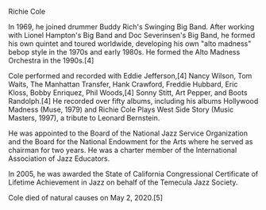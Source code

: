 Richie Cole 

In 1969, he joined drummer Buddy Rich's Swinging Big Band. After working with Lionel Hampton's Big Band and Doc Severinsen's Big Band, he formed his own quintet and toured worldwide, developing his own "alto madness" bebop style in the 1970s and early 1980s. He formed the Alto Madness Orchestra in the 1990s.[4]

Cole performed and recorded with Eddie Jefferson,[4] Nancy Wilson, Tom Waits, The Manhattan Transfer, Hank Crawford, Freddie Hubbard, Eric Kloss, Bobby Enriquez, Phil Woods,[4] Sonny Stitt, Art Pepper, and Boots Randolph.[4] He recorded over fifty albums, including his albums Hollywood Madness (Muse, 1979) and Richie Cole Plays West Side Story (Music Masters, 1997), a tribute to Leonard Bernstein.

He was appointed to the Board of the National Jazz Service Organization and the Board for the National Endowment for the Arts where he served as chairman for two years. He was a charter member of the International Association of Jazz Educators.

In 2005, he was awarded the State of California Congressional Certificate of Lifetime Achievement in Jazz on behalf of the Temecula Jazz Society.

Cole died of natural causes on May 2, 2020.[5]
